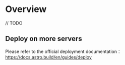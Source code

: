 # Overview

// TODO

## Deploy on more servers

Please refer to the official deployment documentation：https://docs.astro.build/en/guides/deploy